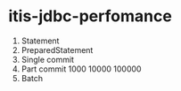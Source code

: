 itis-jdbc-perfomance
====================

1. Statement
2. PreparedStatement
3. Single commit
4. Part commit
1000
10000
100000
5. Batch
